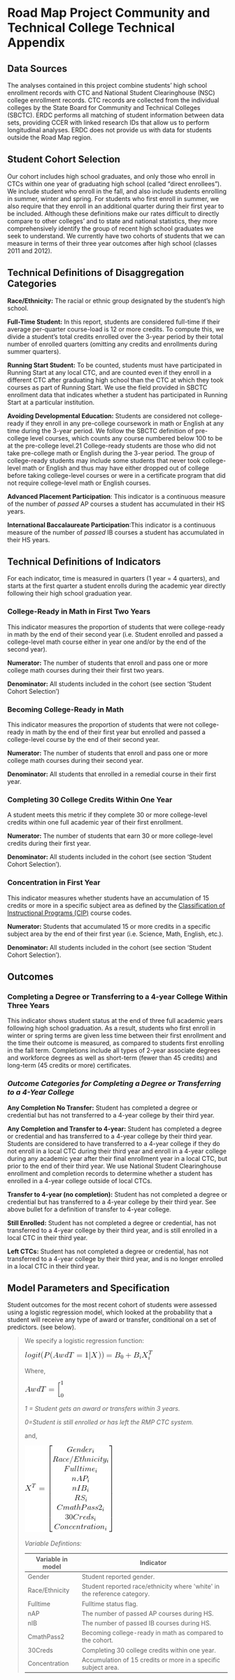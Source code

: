 # Road Map Project Community and Technical College Technical Appendix

## Data Sources
The analyses contained in this project combine students’ high school enrollment records with CTC and National Student Clearinghouse (NSC) college enrollment records. CTC records are collected from the individual colleges by the State Board for Community and Technical Colleges (SBCTC). ERDC performs all matching of student information between data sets, providing CCER with linked research IDs that allow us to perform longitudinal analyses. ERDC does not provide us with data for students outside the Road Map region.

## Student Cohort Selection
Our cohort includes high school graduates, and only those who enroll in CTCs within one year of graduating high school (called “direct enrollees”). We include student who enroll in the fall, and also include students enrolling in summer, winter and spring. For students who first enroll in summer, we also require that they enroll in an additional quarter during their first year to be included. Although these definitions make our rates difficult to directly compare to other colleges’ and to state and national statistics, they more comprehensively identify the group of recent high school graduates we seek to understand. We currently have two cohorts of students that we can measure in terms of their three year outcomes after high school (classes 2011 and 2012).
## Technical Definitions of Disaggregation Categories
**Race/Ethnicity:** The racial or ethnic group designated by the student’s high school.

**Full-Time Student:** In this report, students are considered full-time if their average per-quarter course-load is 12 or more credits. To compute this, we divide a student’s total credits enrolled over the 3-year period by their total number of enrolled quarters (omitting any credits and enrollments during summer quarters).

**Running Start Student:** To be counted, students must have participated in Running Start at any local CTC, and are counted even if they enroll in a different CTC after graduating high school than the CTC at which they took courses as part of Running Start. We use the field provided in SBCTC enrollment data that indicates whether a student has participated in Running Start at a particular institution.

**Avoiding Developmental Education:** Students are considered not college-ready if they enroll in any pre-college coursework in math or English at any time during the 3-year period. We follow the SBCTC definition of pre-college level courses, which counts any course numbered below 100 to be at the pre-college level.21 College-ready students are those who did not take pre-college math or English during the 3-year period. The group of college-ready students may include some students that never took college-level math or English and thus may have either dropped out of college before taking college-level courses or were in a certificate program that did not require college-level math or English courses.

**Advanced Placement Participation**: This indicator is a continuous measure of the number of *passed* AP courses a student has accumulated in their HS years.

**International Baccalaureate Participation**:This indicator is a continuous measure of the number of *passed* IB courses a student has accumulated in their HS years.

## Technical Definitions of Indicators
For each indicator, time is measured in quarters (1 year = 4 quarters), and starts at the first quarter a student enrolls during the academic year directly following their high school graduation year.

### **College-Ready in Math in First Two Years**
This indicator measures the proportion of students that were college-ready in math by the end of their second year (i.e. Student enrolled and passed a college-level math course either in year one and/or by the end of the second year).

**Numerator:** The number of students that enroll and pass one or more college math courses during their their first two years.

**Denominator:** All students included in the cohort (see section ‘Student Cohort Selection’)

### **Becoming College-Ready in Math**
This indicator measures the proportion of students that were not college-ready in math by the end of their first year but enrolled and passed a college-level course by the end of their second year.

**Numerator:** The number of students that enroll and pass one or more college math courses during their second year.

**Denominator:** All students that enrolled in a remedial course in their first year.

### **Completing 30 College Credits Within One Year** 
A student meets this metric if they complete 30 or more college-level credits within one full academic year of their first enrollment.

**Numerator:** The number of students that earn 30 or more college-level credits during their first year.

**Denominator:** All students included in the cohort (see section ‘Student Cohort Selection’).

### **Concentration in First Year**
This indicator measures whether students have an accumulation of 15 credits or more in a specific subject area as defined by the [Classification of Instructional Programs (CIP)](https://www.sbctc.edu/colleges-staff/data-services/coding-and-reporting-guidelines.aspx) course codes.

**Numerator:** Students that accumulated 15 or more credits in a specific subject area by the end of their first year (i.e. Science, Math, English, etc.).

**Denominator:** All students included in the cohort (see section ‘Student Cohort Selection’).

## Outcomes
### Completing a Degree or Transferring to a 4-year College Within Three Years
This indicator shows student status at the end of three full academic years following high school graduation. As a
result, students who first enroll in winter or spring terms are given less time between their first
enrollment and the time their outcome is measured, as compared to students first enrolling in the fall term.
Completions include all types of 2-year associate degrees and workforce degrees as well as short-term (fewer than 45
credits) and long-term (45 credits or more) certificates.

### *Outcome Categories for Completing a Degree or Transferring to a 4-Year College*
**Any Completion No Transfer:** Student has completed a degree or credential but has not transferred to a
4-year college by their third year.

**Any Completion and Transfer to 4-year:** Student has completed a degree or credential and has transferred
to a 4-year college by their third year. Students are considered to have transferred to a 4-year college if they
do not enroll in a local CTC during their third year and enroll in a 4-year college during any academic year
after their final enrollment year in a local CTC, but prior to the end of their third year. We use National
Student Clearinghouse enrollment and completion records to determine whether a student has enrolled in
a 4-year college outside of local CTCs.

**Transfer to 4-year (no completion):** Student has not completed a degree or credential but has transferred
to a 4-year college by their third year. See above bullet for a definition of transfer to 4-year college.

**Still Enrolled:** Student has not completed a degree or credential, has not transferred to a 4-year college by
their third year, and is still enrolled in a local CTC in their third year.

**Left CTCs:** Student has not completed a degree or credential, has not transferred to a 4-year college by
their third year, and is no longer enrolled in a local CTC in their third year.

## Model Parameters and Specification
Student outcomes for the most recent cohort of students were assessed using a logistic regression model, which looked at the probability that a student will receive any type of award or transfer, conditional on a set of predictors. (see below).

> We specify a logistic regression function:
>
> ![](img/CodeCogsEqnA.gif)
>
> Where,
>
> ![](img/CodeCogsEqnB.gif)
>
> *1 = Student gets an award or transfers within 3 years.*
> 
> *0=Student is still enrolled or has left the RMP CTC system.*
>
> and,
> 
> ![](img/CodeCogsEqn.gif)
> 
> *Variable Defintions:*
> 
> | Variable in model | Indicator |
> |------------------ |-----------|
> | Gender            | Student reported gender.|
> |Race/Ethnicity     | Student reported race/ethnicity where 'white' in the reference category. |
> | Fulltime        | Fulltime status flag. |
> | nAP             | The number of passed AP courses during HS. |
> | nIB             | The number of passed IB courses during HS. |
> | CmathPass2      | Becoming college-ready in math as compared to the cohort. |
> | 30Creds         | Completing 30 college credits within one year. |
> | Concentration   | Accumulation of 15 credits or more in a specific subject area. |
> 

